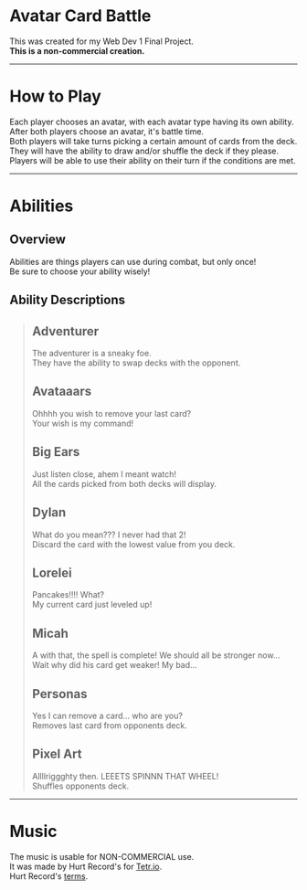 # Avatar Card Battle
This was created for my Web Dev 1 Final Project.  
**This is a non-commercial creation.**

---

# How to Play
Each player chooses an avatar, with each avatar type having its own ability.  
After both players choose an avatar, it's battle time.  
Both players will take turns picking a certain amount of cards from the deck.  
They will have the ability to draw and/or shuffle the deck if they please.  
Players will be able to use their ability on their turn if the conditions are met.

---

# Abilities

## Overview

Abilities are things players can use during combat, but only once!  
Be sure to choose your ability wisely!

## Ability Descriptions

> ## Adventurer
> The adventurer is a sneaky foe.  
> They have the ability to swap decks with the opponent.
> 
> ## Avataaars
> Ohhhh you wish to remove your last card?  
> Your wish is my command!
> 
> ## Big Ears
> Just listen close, ahem I meant watch!  
> All the cards picked from both decks will display.
> 
> ## Dylan
> What do you mean??? I never had that 2!  
> Discard the card with the lowest value from you deck.
> 
> ## Lorelei
> Pancakes!!!! What?  
> My current card just leveled up!
> 
> ## Micah
> A with that, the spell is complete! We should all be stronger now...  
> Wait why did his card get weaker! My bad...
> 
> ## Personas
> Yes I can remove a card... who are you?  
> Removes last card from opponents deck.
> 
> ## Pixel Art
> Allllriggghty then. LEEETS SPINNN THAT WHEEL!  
> Shuffles opponents deck.

---

# Music
The music is usable for NON-COMMERCIAL use.  
It was made by Hurt Record's for [Tetr.io](https://tetr.io/).  
Hurt Record's [terms](https://www.hurtrecord.com/about/terms.html).
